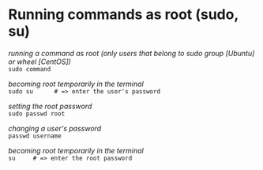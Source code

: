 # Running commands as root (sudo, su)
 
*running a command as root (only users that belong to sudo group [Ubuntu] or wheel [CentOS])*  
`sudo command`
 
*becoming root temporarily in the terminal*  
`sudo su      # => enter the user's password`
 
*setting the root password*  
`sudo passwd root`
 
*changing a user's password*  
`passwd username`
 
*becoming root temporarily in the terminal*  
`su     # => enter the root password`